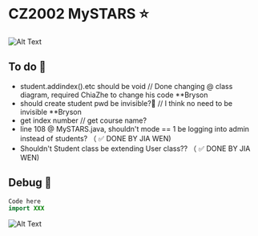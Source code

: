 # CZ2002 MySTARS ⭐

![Alt Text](https://data.whicdn.com/images/238451357/original.gif)

## To do 🚌
- student.addindex().etc should be void // Done changing @ class diagram, required ChiaZhe to change his code **Bryson
- should create student pwd be invisible?🤔 // I think no need to be invisible **Bryson
- get index number // get course name?
- line 108 @ MySTARS.java, shouldn't mode == 1 be logging into admin instead of students? （ ✅ DONE BY JIA WEN)
- Shouldn't Student class be extending User class?? （ ✅ DONE BY JIA WEN)

## Debug 🎅 
```java
Code here
import XXX 
```

![Alt Text](https://bestanimations.com/media/cats/608000676cute-kitty-animated-gif-26.gif)